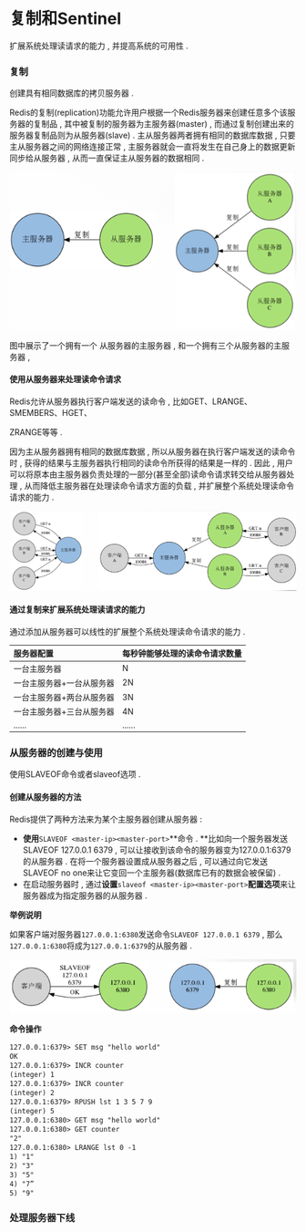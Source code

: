 # 复制和Sentinel

扩展系统处理读请求的能力 , 并提高系统的可用性 .

### 复制

创建具有相同数据库的拷贝服务器 .

Redis的复制\(replication\)功能允许用户根据一个Redis服务器来创建任意多个该服务器的复制品 , 其中被复制的服务器为主服务器\(master\) , 而通过复制创建出来的服务器复制品则为从服务器\(slave\) . 主从服务器两者拥有相同的数据库数据 , 只要主从服务器之间的网络连接正常 , 主服务器就会一直将发生在自己身上的数据更新同步给从服务器 , 从而一直保证主从服务器的数据相同 .

![](/assets/fuzhi.png)

图中展示了一个拥有一个 从服务器的主服务器 , 和一个拥有三个从服务器的主服务器 ,

#### 使用从服务器来处理读命令请求

Redis允许从服务器执行客户端发送的读命令 , 比如GET、LRANGE、SMEMBERS、HGET、

ZRANGE等等 .

因为主从服务器拥有相同的数据库数据 , 所以从服务器在执行客户端发送的读命令时 , 获得的结果与主服务器执行相同的读命令所获得的结果是一样的 . 因此 , 用户可以将原本由主服务器负责处理的一部分\(甚至全部\)读命令请求转交给从服务器处理 , 从而降低主服务器在处理读命令请求方面的负载 , 并扩展整个系统处理读命令请求的能力 .

![](/assets/fuzhi2.png)

#### 通过复制来扩展系统处理读请求的能力

通过添加从服务器可以线性的扩展整个系统处理读命令请求的能力 .

| 服务器配置 | 每秒钟能够处理的读命令请求数量 |
| :--- | :--- |
| 一台主服务器 | N |
| 一台主服务器+一台从服务器 | 2N |
| 一台主服务器+两台从服务器 | 3N |
| 一台主服务器+三台从服务器 | 4N |
| ...... | ...... |

### 从服务器的创建与使用

使用SLAVEOF命令或者slaveof选项 .

#### 创建从服务器的方法

Redis提供了两种方法来为某个主服务器创建从服务器 :

* **使用**`SLAVEOF <master-ip><master-port>`**命令 . **比如向一个服务器发送SLAVEOF 127.0.0.1 6379 , 可以让接收到该命令的服务器变为127.0.0.1:6379的从服务器 . 在将一个服务器设置成从服务器之后 , 可以通过向它发送SLAVEOF no one来让它变回一个主服务器\(数据库已有的数据会被保留\) . 
* 在启动服务器时 , 通过**设置**`slaveof <master-ip><master-port>`**配置选项**来让服务器成为指定服务器的从服务器 . 

**举例说明**

如果客户端对服务器`127.0.0.1:6380`发送命令`SLAVEOF 127.0.0.1 6379` , 那么`127.0.0.1:6380`将成为`127.0.0.1:6379`的从服务器 .

![](/assets/fuzhi34.png)

**命令操作**

```
127.0.0.1:6379> SET msg "hello world"
OK
127.0.0.1:6379> INCR counter 
(integer) 1
127.0.0.1:6379> INCR counter 
(integer) 2
127.0.0.1:6379> RPUSH lst 1 3 5 7 9 
(integer) 5
127.0.0.1:6380> GET msg "hello world"
127.0.0.1:6380> GET counter 
"2"
127.0.0.1:6380> LRANGE lst 0 -1 
1) "1"
2) "3"
3) "5"
4) "7” 
5) "9"
```

### 处理服务器下线



